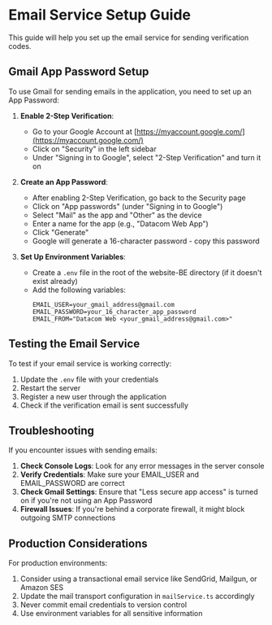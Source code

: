 # Email Service Setup Guide

This guide will help you set up the email service for sending verification codes.

## Gmail App Password Setup

To use Gmail for sending emails in the application, you need to set up an App Password:

1. **Enable 2-Step Verification**:
   - Go to your Google Account at [https://myaccount.google.com/](https://myaccount.google.com/)
   - Click on "Security" in the left sidebar
   - Under "Signing in to Google", select "2-Step Verification" and turn it on

2. **Create an App Password**:
   - After enabling 2-Step Verification, go back to the Security page
   - Click on "App passwords" (under "Signing in to Google")
   - Select "Mail" as the app and "Other" as the device
   - Enter a name for the app (e.g., "Datacom Web App")
   - Click "Generate"
   - Google will generate a 16-character password - copy this password

3. **Set Up Environment Variables**:
   - Create a `.env` file in the root of the website-BE directory (if it doesn't exist already)
   - Add the following variables:
     ```
     EMAIL_USER=your_gmail_address@gmail.com
     EMAIL_PASSWORD=your_16_character_app_password
     EMAIL_FROM="Datacom Web <your_gmail_address@gmail.com>"
     ```

## Testing the Email Service

To test if your email service is working correctly:

1. Update the `.env` file with your credentials
2. Restart the server
3. Register a new user through the application
4. Check if the verification email is sent successfully

## Troubleshooting

If you encounter issues with sending emails:

1. **Check Console Logs**: Look for any error messages in the server console
2. **Verify Credentials**: Make sure your EMAIL_USER and EMAIL_PASSWORD are correct
3. **Check Gmail Settings**: Ensure that "Less secure app access" is turned on if you're not using an App Password
4. **Firewall Issues**: If you're behind a corporate firewall, it might block outgoing SMTP connections

## Production Considerations

For production environments:

1. Consider using a transactional email service like SendGrid, Mailgun, or Amazon SES
2. Update the mail transport configuration in `mailService.ts` accordingly
3. Never commit email credentials to version control
4. Use environment variables for all sensitive information 